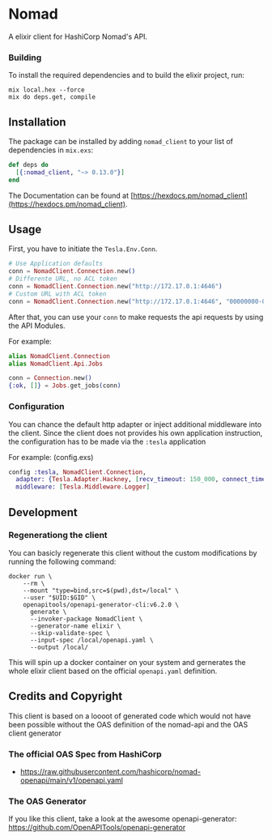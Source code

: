 # Nomad

A elixir client for HashiCorp Nomad's API.

### Building

To install the required dependencies and to build the elixir project, run:
```shell
mix local.hex --force
mix do deps.get, compile
```

## Installation

The package can be installed
by adding `nomad_client` to your list of dependencies in `mix.exs`:

```elixir
def deps do
  [{:nomad_client, "~> 0.13.0"}]
end
```

The Documentation can be found at [https://hexdocs.pm/nomad_client](https://hexdocs.pm/nomad_client).

## Usage

First, you have to initiate the `Tesla.Env.Conn`.
```elixir
# Use Application defaults
conn = NomadClient.Connection.new()
# Differente URL, no ACL token
conn = NomadClient.Connection.new("http://172.17.0.1:4646")
# Custom URL with ACL token
conn = NomadClient.Connection.new("http://172.17.0.1:4646", "00000000-0000-0000-0000-000000000000")
```

After that, you can use your `conn` to make requests the api requests by using the API Modules.

For example:
```elixir
alias NomadClient.Connection
alias NomadClient.Api.Jobs

conn = Connection.new()
{:ok, []} = Jobs.get_jobs(conn)
```

### Configuration

You can chance the default http adapter or inject additional middleware into the client.
Since the client does not provides his own application instruction, the configuration has to be made via the `:tesla` application

For example: (config.exs)
```elixir
config :tesla, NomadClient.Connection,
  adapter: {Tesla.Adapter.Hackney, [recv_timeout: 150_000, connect_timeout: 150_000]},
  middleware: [Tesla.Middleware.Logger]
```

## Development

### Regenerationg the client

You can basicly regenerate this client without the custom modifications by running the following command:
```shell
docker run \
    --rm \
    --mount "type=bind,src=$(pwd),dst=/local" \
    --user "$UID:$GID" \
    openapitools/openapi-generator-cli:v6.2.0 \
      generate \
      --invoker-package NomadClient \
      --generator-name elixir \
      --skip-validate-spec \
      --input-spec /local/openapi.yaml \
      --output /local/
```

This will spin up a docker container on your system and gernerates the whole elixir client based on the official `openapi.yaml` definition.

## Credits and Copyright

This client is based on a loooot of generated code which would not have been possible without the OAS definition of the nomad-api and the OAS client generator
### The official OAS Spec from HashiCorp
 - https://raw.githubusercontent.com/hashicorp/nomad-openapi/main/v1/openapi.yaml

### The OAS Generator

If you like this client, take a look at the awesome openapi-generator:
 https://github.com/OpenAPITools/openapi-generator